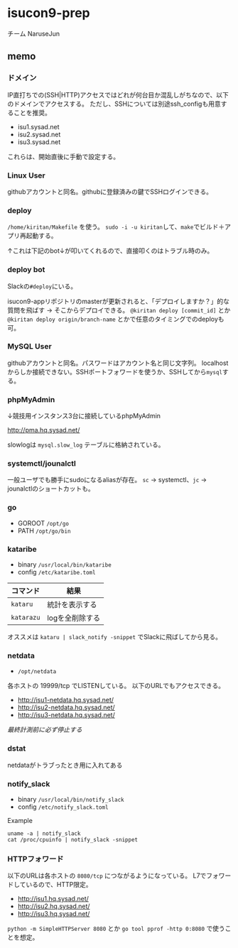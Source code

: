 # isucon9-prep

チーム NaruseJun

## memo

### ドメイン

IP直打ちでの(SSH|HTTP)アクセスではどれが何台目か混乱しがちなので、以下のドメインでアクセスする。
ただし、SSHについては別途ssh_configも用意することを推奨。

- isu1.sysad.net
- isu2.sysad.net
- isu3.sysad.net

これらは、開始直後に手動で設定する。

### Linux User

githubアカウントと同名。githubに登録済みの鍵でSSHログインできる。

### deploy

`/home/kiritan/Makefile` を使う。
`sudo -i -u kiritan`して、`make`でビルド＋アプリ再起動する。

↑これは下記のbot↓が叩いてくれるので、直接叩くのはトラブル時のみ。

### deploy bot

Slackの`#deploy`にいる。

isucon9-appリポジトリのmasterが更新されると、「デプロイしますか？」的な質問を飛ばす → そこからデプロイできる。
`@kiritan deploy [commit_id]` とか `@kiritan deploy origin/branch-name` とかで任意のタイミングでのdeployも可。

### MySQL User

githubアカウントと同名。パスワードはアカウント名と同じ文字列。
localhostからしか接続できない。SSHポートフォワードを使うか、SSHしてから`mysql`する。

### phpMyAdmin

↓競技用インスタンス3台に接続しているphpMyAdmin

http://pma.hq.sysad.net/

slowlogは `mysql.slow_log` テーブルに格納されている。

### systemctl/jounalctl

一般ユーザでも勝手にsudoになるaliasが存在。
`sc` → systemctl、`jc` → jounalctlのショートカットも。

### go

- GOROOT `/opt/go`
- PATH `/opt/go/bin`

### kataribe

- binary `/usr/local/bin/kataribe`
- config `/etc/kataribe.toml`

| コマンド | 結果 |
| --- | --- |
| `kataru` | 統計を表示する |
| `katarazu` | logを全削除する |

オススメは `kataru | slack_notify -snippet` でSlackに飛ばしてから見る。

### netdata

- `/opt/netdata`

各ホストの 19999/tcp でLISTENしている。
以下のURLでもアクセスできる。

- http://isu1-netdata.hq.sysad.net/
- http://isu2-netdata.hq.sysad.net/
- http://isu3-netdata.hq.sysad.net/

_最終計測前に必ず停止する_

### dstat

netdataがトラブったとき用に入れてある

### notify_slack

- binary `/usr/local/bin/notify_slack`
- config `/etc/notify_slack.toml`

Example
```
uname -a | notify_slack
cat /proc/cpuinfo | notify_slack -snippet
```

### HTTPフォワード

以下のURLは各ホストの `8080/tcp` につながるようになっている。
L7でフォワードしているので、HTTP限定。

- http://isu1.hq.sysad.net/
- http://isu2.hq.sysad.net/
- http://isu3.hq.sysad.net/

`python -m SimpleHTTPServer 8080` とか `go tool pprof -http 0:8080` で使うことを想定。
